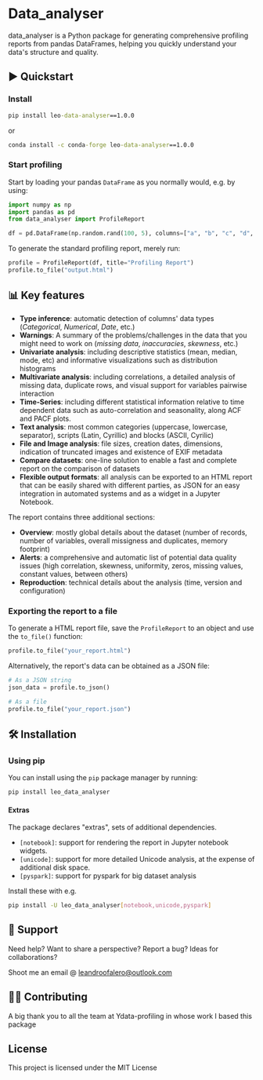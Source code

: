 # Data_analyser

data_analyser is a Python package for generating comprehensive profiling reports from pandas DataFrames, helping you quickly understand your data's structure and quality.


## ▶️ Quickstart

### Install
```cmd
pip install leo-data-analyser==1.0.0
```
or
```cmd
conda install -c conda-forge leo-data-analyser==1.0.0
```
### Start profiling

Start by loading your pandas `DataFrame` as you normally would, e.g. by using:

```python
import numpy as np
import pandas as pd
from data_analyser import ProfileReport

df = pd.DataFrame(np.random.rand(100, 5), columns=["a", "b", "c", "d", "e"])
```

To generate the standard profiling report, merely run:

```python
profile = ProfileReport(df, title="Profiling Report")
profile.to_file("output.html")

```

## 📊 Key features

- **Type inference**: automatic detection of columns' data types (*Categorical*, *Numerical*, *Date*, etc.)
- **Warnings**: A summary of the problems/challenges in the data that you might need to work on (*missing data*, *inaccuracies*, *skewness*, etc.)
- **Univariate analysis**: including descriptive statistics (mean, median, mode, etc) and informative visualizations such as distribution histograms
- **Multivariate analysis**: including correlations, a detailed analysis of missing data, duplicate rows, and visual support for variables pairwise interaction
- **Time-Series**: including different statistical information relative to time dependent data such as auto-correlation and seasonality, along ACF and PACF plots.
- **Text analysis**: most common categories (uppercase, lowercase, separator), scripts (Latin, Cyrillic) and blocks (ASCII, Cyrilic)
- **File and Image analysis**: file sizes, creation dates, dimensions, indication of truncated images and existence of EXIF metadata
- **Compare datasets**: one-line solution to enable a fast and complete report on the comparison of datasets
- **Flexible output formats**: all analysis can be exported to an HTML report that can be easily shared with different parties, as JSON for an easy integration in automated systems and as a widget in a Jupyter Notebook.

The report contains three additional sections:

- **Overview**: mostly global details about the dataset (number of records, number of variables, overall missigness and duplicates, memory footprint)
- **Alerts**: a comprehensive and automatic list of potential data quality issues (high correlation, skewness, uniformity, zeros, missing values, constant values, between others)
- **Reproduction**: technical details about the analysis (time, version and configuration)


### Exporting the report to a file

To generate a HTML report file, save the `ProfileReport` to an object and use the `to_file()` function:

```python
profile.to_file("your_report.html")
```

Alternatively, the report's data can be obtained as a JSON file:

```python
# As a JSON string
json_data = profile.to_json()

# As a file
profile.to_file("your_report.json")
```


## 🛠️ Installation


### Using pip


You can install using the `pip` package manager by running:

```sh
pip install leo_data_analyser
```

#### Extras

The package declares "extras", sets of additional dependencies.

* `[notebook]`: support for rendering the report in Jupyter notebook widgets.
* `[unicode]`: support for more detailed Unicode analysis, at the expense of additional disk space.
* `[pyspark]`: support for pyspark for big dataset analysis

Install these with e.g.

```sh
pip install -U leo_data_analyser[notebook,unicode,pyspark]
```



## 🙋 Support
Need help? Want to share a perspective? Report a bug? Ideas for collaborations? 

Shoot me an email @ leandroofalero@outlook.com



## 🤝🏽 Contributing

A big thank you to all the team at Ydata-profiling in whose work I based this package


## License 



This project is licensed under the MIT License
